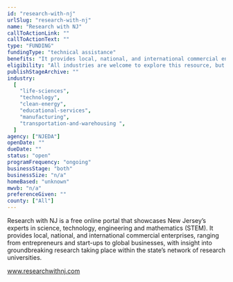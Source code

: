 ```yaml
---
id: "research-with-nj"
urlSlug: "research-with-nj"
name: "Research with NJ"
callToActionLink: ""
callToActionText: ""
type: "FUNDING"
fundingType: "technical assistance"
benefits: "It provides local, national, and international commercial enterprises, ranging from entrepreneurs and start-ups to global businesses, with insight into groundbreaking research taking place within the state’s network of research universities. This includes information on subject matter experts, facilities, publications, intellectual property, news, and events that can help Research with NJ users forge partnerships and build innovative new businesses and products based on the latest scientific and technological breakthroughs."
eligibility: "All industries are welcome to explore this resource, but it may be particularly useful for technology, life sciences, and other high-wage, high-growth innovation-focused sectors."
publishStageArchive: ""
industry:
  [
    "life-sciences",
    "technology",
    "clean-energy",
    "educational-services",
    "manufacturing",
    "transportation-and-warehousing ",
  ]
agency: ["NJEDA"]
openDate: ""
dueDate: ""
status: "open"
programFrequency: "ongoing"
businessStage: "both"
businessSize: "n/a"
homeBased: "unknown"
mwvb: "n/a"
preferenceGiven: ""
county: ["All"]
---
```


Research with NJ is a free online portal that showcases New Jersey’s experts in science, technology, engineering and mathematics (STEM). It provides local, national, and international commercial enterprises, ranging from entrepreneurs and start-ups to global businesses, with insight into groundbreaking research taking place within the state’s network of research universities.

www.researchwithnj.com
